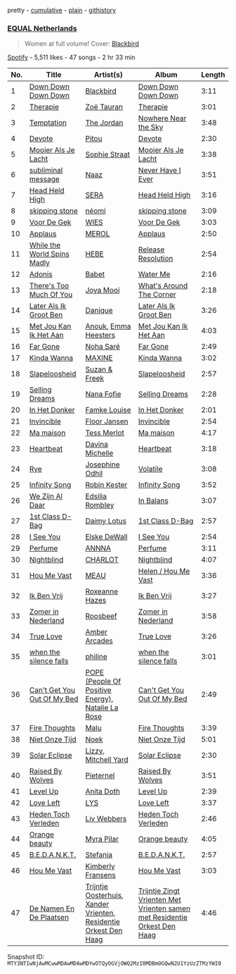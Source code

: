pretty - [cumulative](/playlists/cumulative/37i9dQZF1DXaXn0hGbmLLg.md) - [plain](/playlists/plain/37i9dQZF1DXaXn0hGbmLLg) - [githistory](https://github.githistory.xyz/mackorone/spotify-playlist-archive/blob/main/playlists/plain/37i9dQZF1DXaXn0hGbmLLg)

### [EQUAL Netherlands](https://open.spotify.com/playlist/37i9dQZF1DXaXn0hGbmLLg)

> Women at full volume! Cover: <a href="spotify:artist:5SU9mZVaI9pRXgXmIhG1fL">Blackbird</a>

[Spotify](https://open.spotify.com/user/spotify) - 5,511 likes - 47 songs - 2 hr 33 min

| No. | Title | Artist(s) | Album | Length |
|---|---|---|---|---|
| 1 | [Down Down Down Down](https://open.spotify.com/track/2N0P1fCYL7tnxq4RiPAz2l) | [Blackbird](https://open.spotify.com/artist/5SU9mZVaI9pRXgXmIhG1fL) | [Down Down Down Down](https://open.spotify.com/album/4dggVrjDYcUArNkVpqdHKU) | 3:11 |
| 2 | [Therapie](https://open.spotify.com/track/323zcUSa2qrq0aUAwL30sT) | [Zoë Tauran](https://open.spotify.com/artist/5fg02ZNJViLdPyxJnRdcsi) | [Therapie](https://open.spotify.com/album/7K56y28CXxhIvGI2MKcHIO) | 3:01 |
| 3 | [Temptation](https://open.spotify.com/track/4IlSVX6hQjuCXiLFGCYIdg) | [The Jordan](https://open.spotify.com/artist/7uV6WztwBfEmbGrVPANEaW) | [Nowhere Near the Sky](https://open.spotify.com/album/3IUhNyQcjQvhcPGufNPgdG) | 3:48 |
| 4 | [Devote](https://open.spotify.com/track/1BU2gMR9zeFEsk7bktRf1E) | [Pitou](https://open.spotify.com/artist/27aUOc2h4pz72oZen497Va) | [Devote](https://open.spotify.com/album/5QAtmgox7FyZUAVhNZHRzl) | 2:30 |
| 5 | [Mooier Als Je Lacht](https://open.spotify.com/track/0DJ1GDJ7PQkNdHFeFfdV2E) | [Sophie Straat](https://open.spotify.com/artist/6SU1jFBqw4tZJQDT8iQ6Nw) | [Mooier Als Je Lacht](https://open.spotify.com/album/35IrJEnHoJZo7BueWiI3XL) | 3:38 |
| 6 | [subliminal message](https://open.spotify.com/track/7Cj3EAat3tIWQebJdheh1w) | [Naaz](https://open.spotify.com/artist/736HGQRGr9rjG4VmmSpkz8) | [Never Have I Ever](https://open.spotify.com/album/4L5tor0HyYP2RiZ3iIhXWi) | 3:51 |
| 7 | [Head Held High](https://open.spotify.com/track/1MnTcyXc7vcPVgstIWAQCd) | [SERA](https://open.spotify.com/artist/3Anj5rCWtYTgRvV7pdq6GE) | [Head Held High](https://open.spotify.com/album/31USChxDJRBNE8iNlf7Nre) | 3:16 |
| 8 | [skipping stone](https://open.spotify.com/track/6gD86nnXjZPG6bMoJdPEu8) | [néomí](https://open.spotify.com/artist/7bfwKXhmR1JF1PiBzaxY2b) | [skipping stone](https://open.spotify.com/album/6iEIEFKB1OShW5ImoSZEFs) | 3:09 |
| 9 | [Voor De Gek](https://open.spotify.com/track/6BXVmVTRyEnTcJHjmy8kCg) | [WIES](https://open.spotify.com/artist/4kswme1Kl2NXRCJ326f14n) | [Voor De Gek](https://open.spotify.com/album/5GgAB0RzMQ8gtszcfpUO0a) | 3:03 |
| 10 | [Applaus](https://open.spotify.com/track/2CN6Z4Jso1LIstxtEnrEOY) | [MEROL](https://open.spotify.com/artist/7J41Q5hdwuBgyVo7zGhPhO) | [Applaus](https://open.spotify.com/album/1J78O0h3wjJS0bqj4IPeB5) | 2:50 |
| 11 | [While the World Spins Madly](https://open.spotify.com/track/1mg7P8nJNIEhlcLRzNMmC5) | [HEBE](https://open.spotify.com/artist/1MRHpcPa6DxFio08LUpuFJ) | [Release Resolution](https://open.spotify.com/album/1hpUj6yAJRsOz3Z6KW4dqM) | 2:54 |
| 12 | [Adonis](https://open.spotify.com/track/4anQIddHHUBrBd7Y3kVrBJ) | [Babet](https://open.spotify.com/artist/2Zx5UnYsOJTrLB7EerhsJh) | [Water Me](https://open.spotify.com/album/12KO39sm8ZuMqLhLKSsvMf) | 2:16 |
| 13 | [There's Too Much Of You](https://open.spotify.com/track/7ox53QO10ykeeAkrFvmn3f) | [Joya Mooi](https://open.spotify.com/artist/03X2rnTnfrpid7yLZfUSGn) | [What's Around The Corner](https://open.spotify.com/album/1RpUrBuml8USoJNuUAbVrH) | 2:18 |
| 14 | [Later Als Ik Groot Ben](https://open.spotify.com/track/2izndz00zguhQQJ06MhMzA) | [Danique](https://open.spotify.com/artist/6ihYEkLlAWkafYVAvEkMd0) | [Later Als Ik Groot Ben](https://open.spotify.com/album/6ffWQnfFXStzKOAk6RXjQ4) | 3:26 |
| 15 | [Met Jou Kan Ik Het Aan](https://open.spotify.com/track/6Zdqcxtwx0TwkXhs7LwIru) | [Anouk](https://open.spotify.com/artist/6ltVunYjAAD70YtVO6rxvX), [Emma Heesters](https://open.spotify.com/artist/3898xesz6JuQkpz7Kiu4uM) | [Met Jou Kan Ik Het Aan](https://open.spotify.com/album/1h0e3xS9fYiZ3v1zx2HLU2) | 4:03 |
| 16 | [Far Gone](https://open.spotify.com/track/0jcsjGyK5JkUf35SbpSf23) | [Noha Saré](https://open.spotify.com/artist/2r3TXsrjx7eICwgL0Bk2l7) | [Far Gone](https://open.spotify.com/album/5FG9AV9EsFIgnCf72nWgrN) | 2:49 |
| 17 | [Kinda Wanna](https://open.spotify.com/track/3PCBsPflKiiuLVgoFbpwuD) | [MAXINE](https://open.spotify.com/artist/5dtGl462189xrrzzNRGRnz) | [Kinda Wanna](https://open.spotify.com/album/3vYTm484qXPDUOM6IOfGpx) | 3:02 |
| 18 | [Slapeloosheid](https://open.spotify.com/track/5tiTVSryX1Hu09cPsNvaIR) | [Suzan & Freek](https://open.spotify.com/artist/77IW5ZK1smDQYYKDCQugXh) | [Slapeloosheid](https://open.spotify.com/album/2DIOF2PigIUoGJWhq9XBCG) | 2:57 |
| 19 | [Selling Dreams](https://open.spotify.com/track/50BvQjbcdQlYBivMUjK2QR) | [Nana Fofie](https://open.spotify.com/artist/4VUZyzya1v8H9StAeuKYXW) | [Selling Dreams](https://open.spotify.com/album/40jDnDL4AczO7ZgIIauyOL) | 2:28 |
| 20 | [In Het Donker](https://open.spotify.com/track/5Uwjow1nxXgmTmb6t8LweB) | [Famke Louise](https://open.spotify.com/artist/4Dm1MX4VPbtLssAQeBhHFo) | [In Het Donker](https://open.spotify.com/album/25kJNeCKGDxwPu9CVWS7YH) | 2:01 |
| 21 | [Invincible](https://open.spotify.com/track/1WHK0kQxNqsBJySg4E2djx) | [Floor Jansen](https://open.spotify.com/artist/2ZNTJ9Bu9QMJwBboMSpQgJ) | [Invincible](https://open.spotify.com/album/6vPoWFO0UtMIGJvIbzmJIQ) | 2:54 |
| 22 | [Ma maison](https://open.spotify.com/track/5ImzmzaXIzluEoHC3LC02K) | [Tess Merlot](https://open.spotify.com/artist/4o289mGagoNKNbEJhQuoGP) | [Ma maison](https://open.spotify.com/album/3ZLGIrJLCrj9yjIRJBXUC5) | 4:17 |
| 23 | [Heartbeat](https://open.spotify.com/track/4QlRUzRXS4fCyrlVBLXg8r) | [Davina Michelle](https://open.spotify.com/artist/6OG9fZ1LKXyL0hShRmmnq1) | [Heartbeat](https://open.spotify.com/album/6BK9a0A1iFK11y9FvFDTvl) | 3:18 |
| 24 | [Rye](https://open.spotify.com/track/13OVewEdunf7Y211dnPGF4) | [Josephine Odhil](https://open.spotify.com/artist/3dBiZ9QHHuXQhb1Ni8BAYl) | [Volatile](https://open.spotify.com/album/6zzOvZa5VjuqCjbch0KMan) | 3:08 |
| 25 | [Infinity Song](https://open.spotify.com/track/6HePNi3QS42SD9eTqEGkSG) | [Robin Kester](https://open.spotify.com/artist/43FIX6vzpqRHK1VXQmRlKE) | [Infinity Song](https://open.spotify.com/album/0U9wGkVQjr3elUMi95GYsh) | 3:52 |
| 26 | [We Zijn Al Daar](https://open.spotify.com/track/69bsirBV1W3TybwpnzYjaY) | [Edsilia Rombley](https://open.spotify.com/artist/1gdEZYmSkbreRam9wU3upg) | [In Balans](https://open.spotify.com/album/2IrMLCRBXv2x69VSXjRJa6) | 3:07 |
| 27 | [1st Class D\-Bag](https://open.spotify.com/track/7EA3QmRISODKBXV5XI8DiQ) | [Daimy Lotus](https://open.spotify.com/artist/0st9WYbAji9jWuubd0HGDL) | [1st Class D\-Bag](https://open.spotify.com/album/76ErSz7hw49sy14zAc1hoP) | 2:57 |
| 28 | [I See You](https://open.spotify.com/track/1ThV3WqdsWeFdrHi4Tjap5) | [Elske DeWall](https://open.spotify.com/artist/3iORog227J0qlfKXYHdR6M) | [I See You](https://open.spotify.com/album/1hjJyDPsNFchhkCzbM1g5N) | 2:54 |
| 29 | [Perfume](https://open.spotify.com/track/3BsLdWFeN8iIBk9e7jcY5C) | [ANNNA](https://open.spotify.com/artist/6paIiBu0X4cvePrfNpD2QY) | [Perfume](https://open.spotify.com/album/4tHLVyUZF2MLt8TpWdcxmx) | 3:11 |
| 30 | [Nightblind](https://open.spotify.com/track/4e9kycX0IlpWn1IgnzaKiQ) | [CHARLOT](https://open.spotify.com/artist/4jwyHfEELByxcUm6JEP5yC) | [Nightblind](https://open.spotify.com/album/2zDgBZVZR9nyJWmE97gD9l) | 4:07 |
| 31 | [Hou Me Vast](https://open.spotify.com/track/575YSTycxx4BQpgNB5oG49) | [MEAU](https://open.spotify.com/artist/2F3Mdh2idBVOiMTxXoxc10) | [Helen / Hou Me Vast](https://open.spotify.com/album/6G2S6NyTPsoPqtKAa6S1bl) | 3:36 |
| 32 | [Ik Ben Vrij](https://open.spotify.com/track/1666b4ps2A30GgSoB0Kd4b) | [Roxeanne Hazes](https://open.spotify.com/artist/1GWpddfwL9bVovOzCtNQN6) | [Ik Ben Vrij](https://open.spotify.com/album/6mK9STMoJ4CuVZLEbCZS8J) | 3:27 |
| 33 | [Zomer in Nederland](https://open.spotify.com/track/0udkxfjzLEKnitPAzcHPEX) | [Roosbeef](https://open.spotify.com/artist/5W6gRzU3M4IpIWjy8D52i5) | [Zomer in Nederland](https://open.spotify.com/album/0MGT7U1Dx9DvVVWesAaawl) | 3:58 |
| 34 | [True Love](https://open.spotify.com/track/6HiM7uK9BMdgnm3IWXIDLb) | [Amber Arcades](https://open.spotify.com/artist/0JVbYQsgLAgLkcHfmg4lxv) | [True Love](https://open.spotify.com/album/6UizebWGzNLb0uLQRfFqXP) | 3:26 |
| 35 | [when the silence falls](https://open.spotify.com/track/0Oq81S1uKZqrtr41orZetT) | [philine](https://open.spotify.com/artist/5VyGPIz23xzQUyXocTxAvL) | [when the silence falls](https://open.spotify.com/album/1PtTfAXeBXoSnuA5Gyx0Qi) | 3:01 |
| 36 | [Can't Get You Out Of My Bed](https://open.spotify.com/track/5PI0q2YjjK1sLI3YbmC0ye) | [POPE \(People Of Positive Energy\)](https://open.spotify.com/artist/7tOEzTwjTFTXDPeKQXvtw1), [Natalie La Rose](https://open.spotify.com/artist/2qdONMCoDngQk0eV4Avs1i) | [Can't Get You Out Of My Bed](https://open.spotify.com/album/7FP5mXz3tCP5GMq7cF1i2U) | 2:49 |
| 37 | [Fire Thoughts](https://open.spotify.com/track/1DAXNPuz5nMIo9qbT2RFah) | [Malu](https://open.spotify.com/artist/3CoTT8moVNIv2ccIKX42gd) | [Fire Thoughts](https://open.spotify.com/album/0o8FNv5JC1wsZ4HsBbP5KB) | 3:39 |
| 38 | [Niet Onze Tijd](https://open.spotify.com/track/28rNFD1yug57tXkDhqYZ5J) | [Noek](https://open.spotify.com/artist/7q6rQ8vg7r9vSDRDBXdb5x) | [Niet Onze Tijd](https://open.spotify.com/album/3aFcIHQaZw1IllDvLO3VQn) | 5:01 |
| 39 | [Solar Eclipse](https://open.spotify.com/track/3CgrYEVZgoKZbmkKXFd32G) | [Lizzy](https://open.spotify.com/artist/0gPcmVDfRgMGgnZCr3qvuO), [Mitchell Yard](https://open.spotify.com/artist/6uBNJwADs2esWMFezi5Eb2) | [Solar Eclipse](https://open.spotify.com/album/5rkl0i2a55uoi3Vs2NpU1v) | 2:30 |
| 40 | [Raised By Wolves](https://open.spotify.com/track/7khip3Uoahv2RcQQnumCAn) | [Pieternel](https://open.spotify.com/artist/5JzvmJdkliw2nERmKleDuS) | [Raised By Wolves](https://open.spotify.com/album/21BOnBE5Jw7gYEG524uBCy) | 3:51 |
| 41 | [Level Up](https://open.spotify.com/track/3ewtP9daNUWsVe3T38bmWI) | [Anita Doth](https://open.spotify.com/artist/7xhR4wM8X8SeGTKKPujotA) | [Level Up](https://open.spotify.com/album/4m8NA2JGIc4G4ZQytQHbKJ) | 2:39 |
| 42 | [Love Left](https://open.spotify.com/track/4ye7G0KnSu1rWxizAv4S81) | [LYS](https://open.spotify.com/artist/6Kp9gMLqYA14HIrTitRJEQ) | [Love Left](https://open.spotify.com/album/0EYe2PHTiRpK0L4LhdDXmU) | 3:37 |
| 43 | [Heden Toch Verleden](https://open.spotify.com/track/37UrNQJGiPHhQiKDNj7iV3) | [Liv Webbers](https://open.spotify.com/artist/74he4SuOzyeqs99TYxvXcT) | [Heden Toch Verleden](https://open.spotify.com/album/65tz9Bcez5sQjrlvmDbWDj) | 2:46 |
| 44 | [Orange beauty](https://open.spotify.com/track/0FDbBSBV32z7WShpiaoItE) | [Myra Pilar](https://open.spotify.com/artist/0XGEZus6caWFUFpPGYotPX) | [Orange beauty](https://open.spotify.com/album/6nyWtiLyC1I9VVReeW6NBC) | 4:05 |
| 45 | [B.E.D.A.N.K.T.](https://open.spotify.com/track/5UICkub9JtMHHY11wwC3IJ) | [Stefania](https://open.spotify.com/artist/0HZUhj5PZHzHMWSI4s8rOQ) | [B.E.D.A.N.K.T.](https://open.spotify.com/album/4QPvUQCYK5aXlqdkWtnsVM) | 2:57 |
| 46 | [Hou Me Vast](https://open.spotify.com/track/5cEXuATPIXChMiJ9J2K8N5) | [Kimberly Fransens](https://open.spotify.com/artist/4YvTZPiLAVdVA5VkCwyBWk) | [Hou Me Vast](https://open.spotify.com/album/1V0jz27qKfVx0veO3QrdhJ) | 3:03 |
| 47 | [De Namen En De Plaatsen](https://open.spotify.com/track/5oW4jzylmdGNDfLHOyjYVg) | [Trijntje Oosterhuis](https://open.spotify.com/artist/7nJtdgCxkhZFvFMPTsHavb), [Xander Vrienten](https://open.spotify.com/artist/2qGBb9nTjhKAjEt0eDw2x1), [Residentie Orkest Den Haag](https://open.spotify.com/artist/4Two20Cr9126EUlMkPX88y) | [Trijntje Zingt Vrienten Met Vrienten samen met Residentie Orkest Den Haag](https://open.spotify.com/album/5lm3IWieqsMBLXwxlxXwD9) | 4:46 |

Snapshot ID: `MTY3NTIwNjAwMCwwMDAwMDAwMDYwOTQyOGVjOWQ2MzI0MDBmOGQwN2U1YzUzZTMzYWI0`
